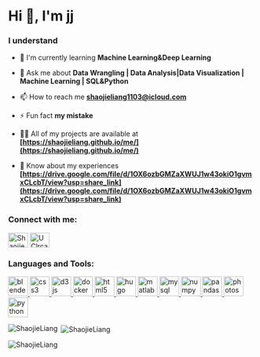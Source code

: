 # Hi 👋, I'm jj

### I understand

- 🌱 I'm currently learning **Machine Learning&Deep Learning**

- 💬 Ask me about **Data Wrangling | Data Analysis|Data Visualization | Machine Learning | SQL&Python**

- 📫 How to reach me **shaojieliang1103@icloud.com**

- ⚡ Fun fact **my mistake**

- 👨‍💻 All of my projects are available at **[https://shaojieliang.github.io/me/](https://shaojieliang.github.io/me/)**

- 📄 Know about my experiences **[https://drive.google.com/file/d/1OX6ozbGMZaXWUJ1w43okiO1gvmxCLcbT/view?usp=share_link](https://drive.google.com/file/d/1OX6ozbGMZaXWUJ1w43okiO1gvmxCLcbT/view?usp=share_link)**

<h3 align="left">Connect with me:</h3>
<p align="left">
<a href="https://github.com/ShaojieLiang" target="blank"><img align="center" src="https://raw.githubusercontent.com/rahuldkjain/github-profile-readme-generator/master/src/images/icons/Social/github.svg" alt="ShaojieLiang" height="30" width="40" /></a>
<a href="https://youtube.com/UClrcaLLHCC0dE5-PhT_CJJQ" target="blank"><img align="center" src="https://raw.githubusercontent.com/rahuldkjain/github-profile-readme-generator/master/src/images/icons/Social/youtube.svg" alt="UClrcaLLHCC0dE5-PhT_CJJQ" height="30" width="40" /></a>
</p>

<h3 align="left">Languages and Tools:</h3>
<p align="left"> <a href="https://developer.mozilla.org/en-US/docs/Web/blender" target="_blank" rel="noreferrer"> <img src="https://skillicons.dev/icons?i=blender" alt="blender" width="40" height="40"/> </a> <a href="https://developer.mozilla.org/en-US/docs/Web/css3" target="_blank" rel="noreferrer"> <img src="https://skillicons.dev/icons?i=css" alt="css3" width="40" height="40"/> </a> <a href="https://developer.mozilla.org/en-US/docs/Web/d3js" target="_blank" rel="noreferrer"> <img src="https://skillicons.dev/icons?i=d3" alt="d3js" width="40" height="40"/> </a> <a href="https://developer.mozilla.org/en-US/docs/Web/docker" target="_blank" rel="noreferrer"> <img src="https://skillicons.dev/icons?i=docker" alt="docker" width="40" height="40"/> </a> <a href="https://developer.mozilla.org/en-US/docs/Web/html5" target="_blank" rel="noreferrer"> <img src="https://skillicons.dev/icons?i=html" alt="html5" width="40" height="40"/> </a> <a href="https://developer.mozilla.org/en-US/docs/Web/hugo" target="_blank" rel="noreferrer"> <img src="https://cdn.jsdelivr.net/gh/devicons/devicon/icons/hugo/hugo-original.svg" alt="hugo" width="40" height="40"/> </a> <a href="https://developer.mozilla.org/en-US/docs/Web/matlab" target="_blank" rel="noreferrer"> <img src="https://skillicons.dev/icons?i=matlab" alt="matlab" width="40" height="40"/> </a> <a href="https://developer.mozilla.org/en-US/docs/Web/mysql" target="_blank" rel="noreferrer"> <img src="https://skillicons.dev/icons?i=mysql" alt="mysql" width="40" height="40"/> </a> <a href="https://developer.mozilla.org/en-US/docs/Web/numpy" target="_blank" rel="noreferrer"> <img src="https://cdn.jsdelivr.net/gh/devicons/devicon/icons/numpy/numpy-original.svg" alt="numpy" width="40" height="40"/> </a> <a href="https://developer.mozilla.org/en-US/docs/Web/pandas" target="_blank" rel="noreferrer"> <img src="https://cdn.jsdelivr.net/gh/devicons/devicon/icons/pandas/pandas-original.svg" alt="pandas" width="40" height="40"/> </a> <a href="https://developer.mozilla.org/en-US/docs/Web/photoshop" target="_blank" rel="noreferrer"> <img src="https://skillicons.dev/icons?i=photoshop" alt="photoshop" width="40" height="40"/> </a> <a href="https://developer.mozilla.org/en-US/docs/Web/python" target="_blank" rel="noreferrer"> <img src="https://skillicons.dev/icons?i=py" alt="python" width="40" height="40"/> </a></p>

<p><img align="left" src="https://github-readme-stats.vercel.app/api/top-langs?username=ShaojieLiang&show_icons=true&locale=en&layout=compact" alt="ShaojieLiang" /></p>

<p>&nbsp;<img align="center" src="https://github-readme-stats.vercel.app/api?username=ShaojieLiang&show_icons=true&locale=en" alt="ShaojieLiang" /></p>

<p><img align="center" src="https://github-readme-streak-stats.herokuapp.com/?user=ShaojieLiang&" alt="ShaojieLiang" /></p>

